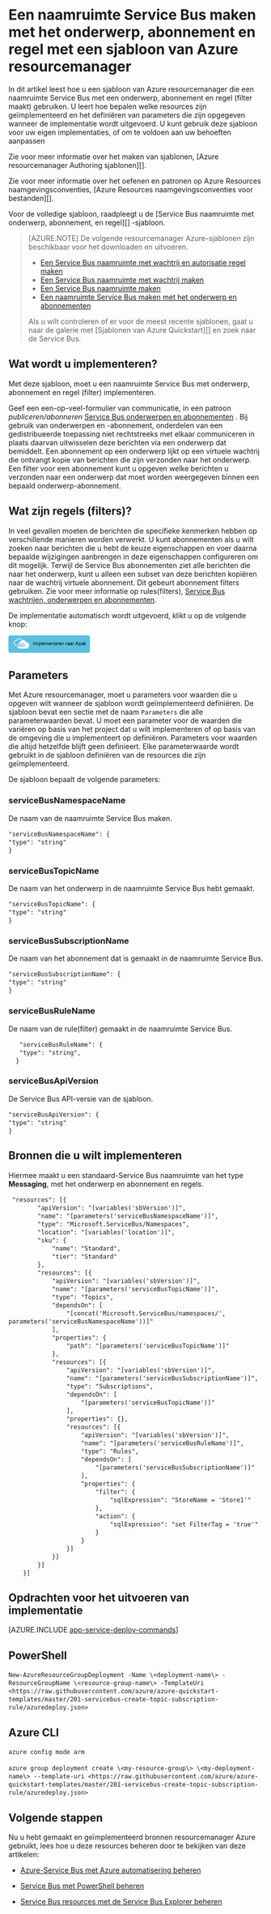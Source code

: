 <properties
    pageTitle="Een naamruimte Service Bus maken met het onderwerp, abonnement, en regel met een sjabloon van Azure resourcemanager | Microsoft Azure"
    description="Een naamruimte Service Bus maken met het onderwerp, abonnement en regel met Azure resourcemanager sjabloon"
    services="service-bus"
    documentationCenter=".net"
    authors="ShubhaVijayasarathy"
    manager="timlt"
    editor=""/>

<tags
    ms.service="service-bus"
    ms.devlang="tbd"
    ms.topic="article"
    ms.tgt_pltfrm="dotnet"
    ms.workload="na"
    ms.date="10/25/2016"
    ms.author="ShubhaVijayasarathy"/>

# <a name="create-a-service-bus-namespace-with-topic-subscription-and-rule-using-an-azure-resource-manager-template"></a>Een naamruimte Service Bus maken met het onderwerp, abonnement en regel met een sjabloon van Azure resourcemanager

In dit artikel leest hoe u een sjabloon van Azure resourcemanager die een naamruimte Service Bus met een onderwerp, abonnement en regel (filter maakt) gebruiken. U leert hoe bepalen welke resources zijn geïmplementeerd en het definiëren van parameters die zijn opgegeven wanneer de implementatie wordt uitgevoerd. U kunt gebruik deze sjabloon voor uw eigen implementaties, of om te voldoen aan uw behoeften aanpassen

Zie voor meer informatie over het maken van sjablonen, [Azure resourcemanager Authoring sjablonen][].

Zie voor meer informatie over het oefenen en patronen op Azure Resources naamgevingsconventies, [Azure Resources naamgevingsconventies voor bestanden][].

Voor de volledige sjabloon, raadpleegt u de [Service Bus naamruimte met onderwerp, abonnement, en regel][] -sjabloon.

>[AZURE.NOTE] De volgende resourcemanager Azure-sjablonen zijn beschikbaar voor het downloaden en uitvoeren.
>
>-    [Een Service Bus naamruimte met wachtrij en autorisatie regel maken](service-bus-resource-manager-namespace-auth-rule.md)
>-    [Een Service Bus naamruimte met wachtrij maken](service-bus-resource-manager-namespace-queue.md)
>-    [Een Service Bus naamruimte maken](service-bus-resource-manager-namespace.md)
>-    [Een naamruimte Service Bus maken met het onderwerp en abonnementen](service-bus-resource-manager-namespace-topic.md)
>
>Als u wilt controleren of er voor de meest recente sjablonen, gaat u naar de galerie met [Sjablonen van Azure Quickstart][] en zoek naar de Service Bus.

## <a name="what-will-you-deploy"></a>Wat wordt u implementeren?

Met deze sjabloon, moet u een naamruimte Service Bus met onderwerp, abonnement en regel (filter) implementeren.

Geef een een-op-veel-formulier van communicatie, in een patroon *publiceren/abonneren* [Service Bus onderwerpen en abonnementen](service-bus-queues-topics-subscriptions.md#topics-and-subscriptions) . Bij gebruik van onderwerpen en -abonnement, onderdelen van een gedistribueerde toepassing niet rechtstreeks met elkaar communiceren in plaats daarvan uitwisselen deze berichten via een onderwerp dat bemiddelt. Een abonnement op een onderwerp lijkt op een virtuele wachtrij die ontvangt kopie van berichten die zijn verzonden naar het onderwerp. Een filter voor een abonnement kunt u opgeven welke berichten u verzonden naar een onderwerp dat moet worden weergegeven binnen een bepaald onderwerp-abonnement.

## <a name="what-are-rules-filters"></a>Wat zijn regels (filters)?

In veel gevallen moeten de berichten die specifieke kenmerken hebben op verschillende manieren worden verwerkt. U kunt abonnementen als u wilt zoeken naar berichten die u hebt de keuze eigenschappen en voer daarna bepaalde wijzigingen aanbrengen in deze eigenschappen configureren om dit mogelijk. Terwijl de Service Bus abonnementen ziet alle berichten die naar het onderwerp, kunt u alleen een subset van deze berichten kopiëren naar de wachtrij virtuele abonnement. Dit gebeurt abonnement filters gebruiken. Zie voor meer informatie op rules(filters), [Service Bus wachtrijen, onderwerpen en abonnementen][].

De implementatie automatisch wordt uitgevoerd, klikt u op de volgende knop:

[![Implementeren naar Azure](./media/service-bus-resource-manager-namespace-topic/deploybutton.png)](https://portal.azure.com/#create/Microsoft.Template/uri/https%3A%2F%2Fraw.githubusercontent.com%2FAzure%2Fazure-quickstart-templates%2Fmaster%2F201-servicebus-create-topic-subscription-rule%2Fazuredeploy.json)

## <a name="parameters"></a>Parameters

Met Azure resourcemanager, moet u parameters voor waarden die u opgeven wilt wanneer de sjabloon wordt geïmplementeerd definiëren. De sjabloon bevat een sectie met de naam `Parameters` die alle parameterwaarden bevat. U moet een parameter voor de waarden die variëren op basis van het project dat u wilt implementeren of op basis van de omgeving die u implementeert op definiëren. Parameters voor waarden die altijd hetzelfde blijft geen definieert. Elke parameterwaarde wordt gebruikt in de sjabloon definiëren van de resources die zijn geïmplementeerd.

De sjabloon bepaalt de volgende parameters:

### <a name="servicebusnamespacename"></a>serviceBusNamespaceName

De naam van de naamruimte Service Bus maken.

```
"serviceBusNamespaceName": {
"type": "string"
}
```

### <a name="servicebustopicname"></a>serviceBusTopicName

De naam van het onderwerp in de naamruimte Service Bus hebt gemaakt.

```
"serviceBusTopicName": {
"type": "string"
}
```

### <a name="servicebussubscriptionname"></a>serviceBusSubscriptionName

De naam van het abonnement dat is gemaakt in de naamruimte Service Bus.

```
"serviceBusSubscriptionName": {
"type": "string"
}
```
### <a name="servicebusrulename"></a>serviceBusRuleName

De naam van de rule(filter) gemaakt in de naamruimte Service Bus.

```
   "serviceBusRuleName": {
   "type": "string",
  }
```
### <a name="servicebusapiversion"></a>serviceBusApiVersion

De Service Bus API-versie van de sjabloon.

```
"serviceBusApiVersion": {
"type": "string"
}
```
## <a name="resources-to-deploy"></a>Bronnen die u wilt implementeren

Hiermee maakt u een standaard-Service Bus naamruimte van het type **Messaging**, met het onderwerp en abonnement en regels.

```
 "resources": [{
        "apiVersion": "[variables('sbVersion')]",
        "name": "[parameters('serviceBusNamespaceName')]",
        "type": "Microsoft.ServiceBus/Namespaces",
        "location": "[variables('location')]",
        "sku": {
            "name": "Standard",
            "tier": "Standard"
        },
        "resources": [{
            "apiVersion": "[variables('sbVersion')]",
            "name": "[parameters('serviceBusTopicName')]",
            "type": "Topics",
            "dependsOn": [
                "[concat('Microsoft.ServiceBus/namespaces/', parameters('serviceBusNamespaceName'))]"
            ],
            "properties": {
                "path": "[parameters('serviceBusTopicName')]"
            },
            "resources": [{
                "apiVersion": "[variables('sbVersion')]",
                "name": "[parameters('serviceBusSubscriptionName')]",
                "type": "Subscriptions",
                "dependsOn": [
                    "[parameters('serviceBusTopicName')]"
                ],
                "properties": {},
                "resources": [{
                    "apiVersion": "[variables('sbVersion')]",
                    "name": "[parameters('serviceBusRuleName')]",
                    "type": "Rules",
                    "dependsOn": [
                        "[parameters('serviceBusSubscriptionName')]"
                    ],
                    "properties": {
                        "filter": {
                            "sqlExpression": "StoreName = 'Store1'"
                        },
                        "action": {
                            "sqlExpression": "set FilterTag = 'true'"
                        }
                    }
                }]
            }]
        }]
    }]
```

## <a name="commands-to-run-deployment"></a>Opdrachten voor het uitvoeren van implementatie

[AZURE.INCLUDE [app-service-deploy-commands](../../includes/app-service-deploy-commands.md)]

## <a name="powershell"></a>PowerShell

```
New-AzureResourceGroupDeployment -Name \<deployment-name\> -ResourceGroupName \<resource-group-name\> -TemplateUri <https://raw.githubusercontent.com/azure/azure-quickstart-templates/master/201-servicebus-create-topic-subscription-rule/azuredeploy.json>
```

## <a name="azure-cli"></a>Azure CLI

```
azure config mode arm

azure group deployment create \<my-resource-group\> \<my-deployment-name\> --template-uri <https://raw.githubusercontent.com/azure/azure-quickstart-templates/master/201-servicebus-create-topic-subscription-rule/azuredeploy.json>
```

## <a name="next-steps"></a>Volgende stappen

Nu u hebt gemaakt en geïmplementeerd bronnen resourcemanager Azure gebruikt, lees hoe u deze resources beheren door te bekijken van deze artikelen:

- [Azure-Service Bus met Azure automatisering beheren](service-bus-automation-manage.md)
- [Service Bus met PowerShell beheren](service-bus-powershell-how-to-provision.md)
- [Service Bus resources met de Service Bus Explorer beheren](https://code.msdn.microsoft.com/Service-Bus-Explorer-f2abca5a)


  [Een presentatie resourcemanager Azure-sjablonen]: ../resource-group-authoring-templates.md
  [Azure Quickstart sjablonen]: https://azure.microsoft.com/documentation/templates/?term=service+bus
  [Learn more about Service Bus topics and subscriptions]: service-bus-queues-topics-subscriptions.md
  [Using Azure PowerShell with Azure Resource Manager]: ../powershell-azure-resource-manager.md
  [Using the Azure CLI for Mac, Linux, and Windows with Azure Resource Management]: ../xplat-cli-azure-resource-manager.md
  [Azure Resources naamgevingsconventies]: https://azure.microsoft.com/en-us/documentation/articles/guidance-naming-conventions/
  [Service Bus naamruimte met onderwerp, abonnement en regel]: https://github.com/Azure/azure-quickstart-templates/blob/master/201-servicebus-create-topic-subscription-rule/
  [Service Bus wachtrijen, onderwerpen en abonnementen]:service-bus-queues-topics-subscriptions.md
  
